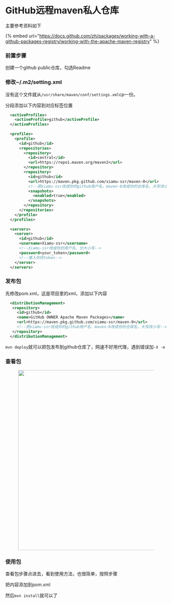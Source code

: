 # GitHub远程maven私人仓库

主要参考资料如下

{% embed url="https://docs.github.com/zh/packages/working-with-a-github-packages-registry/working-with-the-apache-maven-registry" %}

### 前置步骤

创建一个github public仓库，勾选Readme

### 修改\~/.m2/setting.xml

没有这个文件就从`/usr/share/maven/conf/settings.xml`cp一份。

分段添加以下内容到对应标签位置

```xml
  <activeProfiles>
    <activeProfile>github</activeProfile>
  </activeProfiles>
    
  <profiles>
    <profile>
      <id>github</id>
      <repositories>
        <repository>
          <id>central</id>
          <url>https://repo1.maven.org/maven2</url>
        </repository>
        <repository>
          <id>github</id>
          <url>https://maven.pkg.github.com/xiamu-ssr/maven-0</url>
          <!--把xiamu-ssr改成你的github用户名，maven-0改成你的仓库名，大写改小写-->
          <snapshots>
            <enabled>true</enabled>
          </snapshots>
        </repository>
      </repositories>
    </profile>
  </profiles>
  
  <servers>
    <server>
      <id>github</id>
      <username>Xiamu-ssr</username>
      <!--Xiamu-ssr改成你的用户名，分大小写-->
      <password>your_token</password>
      <!--填入你的token-->
    </server>
  </servers>

```

### 发布包

先修改pom.xml，这是项目里的xml，添加以下内容

```xml
  <distributionManagement>
   <repository>
     <id>github</id>
     <name>GitHub OWNER Apache Maven Packages</name>
     <url>https://maven.pkg.github.com/xiamu-ssr/maven-0</url>
     <!--把xiamu-ssr改成你的github用户名，maven-0改成你的仓库名，大写改小写-->
   </repository>
  </distributionManagement>
```

`mvn deploy`就可以把包发布到github仓库了，网速不好用代理，遇到错误加`-X -e`

### 查看包

<figure><img src="../../../.gitbook/assets/7OI0F~NJZ@Y}YMTBUTL9II8.png" alt="" width="563"><figcaption></figcaption></figure>

### 使用包

查看包步骤点进去，看到使用方法，也很简单，按照步骤

把内容添加到pom.xml

然后`mvn install`就可以了
